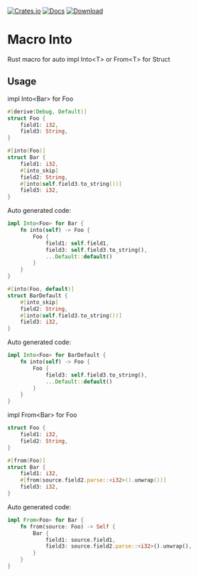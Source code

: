 [![Crates.io](https://img.shields.io/crates/v/into-from.svg)](https://crates.io/crates/into-from)
[![Docs](https://docs.rs/into-from/badge.svg)](https://docs.rs/crate/into-from/)
[![Download](https://img.shields.io/crates/d/into-from.svg?style=flat-square)](https://crates.io/crates/into-from)

# Macro Into

Rust macro for auto impl Into\<T> or From\<T> for Struct

## Usage

impl Into\<Bar> for Foo
```rust
#[derive(Debug, Default)]
struct Foo {
    field1: i32,
    field3: String,
}

#[into(Foo)]
struct Bar {
    field1: i32,
    #[into_skip]
    field2: String,
    #[into(self.field3.to_string())]
    field3: i32,
}

```

Auto generated code:
```rust
impl Into<Foo> for Bar {
    fn into(self) -> Foo {
        Foo {
            field1: self.field1,
            field3: self.field3.to_string(),
            ...Default::default()
        }
    }
}
```

```rust
#[into(Foo, default)]
struct BarDefault {
    #[into_skip]
    field2: String,
    #[into(self.field3.to_string())]
    field3: i32,
}
```

Auto generated code:
```rust
impl Into<Foo> for BarDefault {
    fn into(self) -> Foo {
        Foo {
            field3: self.field3.to_string(),
            ...Default::default()
        }
    }
}
```

impl From\<Bar> for Foo
```rust
struct Foo {
    field1: i32,
    field2: String,
}

#[from(Foo)]
struct Bar {
    field1: i32,
    #[from(source.field2.parse::<i32>().unwrap())]
    field3: i32,
}

```
Auto generated code:
```rust
impl From<Foo> for Bar {
    fn from(source: Foo) -> Self {
        Bar {
            field1: source.field1,
            field3: source.field2.parse::<i32>().unwrap(),
        }
    }
}
```